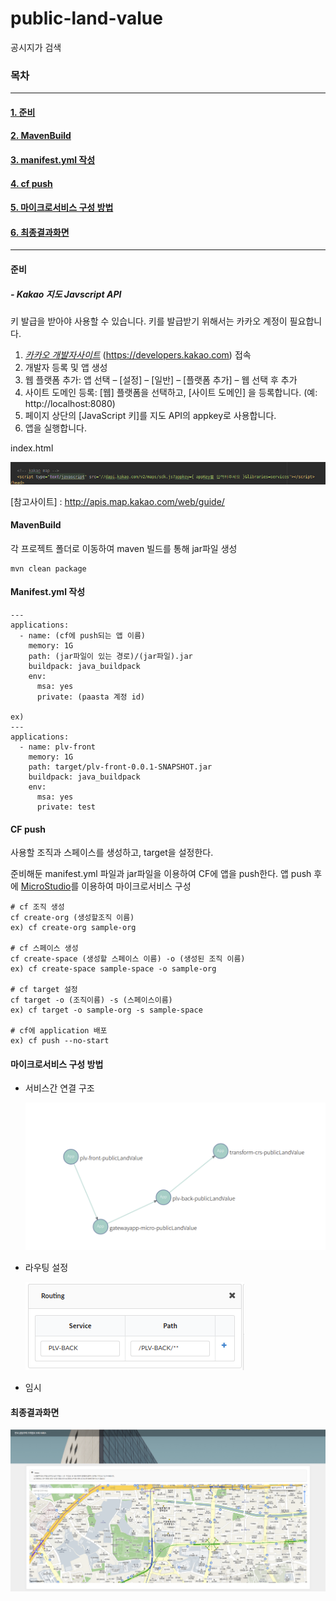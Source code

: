 # public-land-value
공시지가 검색



### 목차

------

#### [1. 준비](https://github.com/startupcloudplatform/public-land-value#준비)

#### [2. MavenBuild](https://github.com/startupcloudplatform/public-land-value#mavenbuild)

#### [3. manifest.yml 작성](https://github.com/startupcloudplatform/public-land-value#manifestyml-%EC%9E%91%EC%84%B1)

#### [4. cf push](https://github.com/startupcloudplatform/public-land-value#cf-push)

#### [5. 마이크로서비스 구성 방법](https://github.com/startupcloudplatform/public-land-value#%EB%A7%88%EC%9D%B4%ED%81%AC%EB%A1%9C%EC%84%9C%EB%B9%84%EC%8A%A4-%EA%B5%AC%EC%84%B1-%EB%B0%A9%EB%B2%95)

#### [6. 최종결과화면](https://github.com/startupcloudplatform/public-land-value#%EC%B5%9C%EC%A2%85%EA%B2%B0%EA%B3%BC%ED%99%94%EB%A9%B4)

------



#### 준비

##### - Kakao 지도 Javscript API 

키 발급을 받아야 사용할 수 있습니다. 키를 발급받기 위해서는 카카오 계정이 필요합니다.

1. *[카카오 개발자사이트](https://developers.kakao.com/)* (https://developers.kakao.com) 접속
2. 개발자 등록 및 앱 생성
3. 웹 플랫폼 추가: 앱 선택 – [설정] – [일반] – [플랫폼 추가] – 웹 선택 후 추가
4. 사이트 도메인 등록: [웹] 플랫폼을 선택하고, [사이트 도메인] 을 등록합니다. (예: http://localhost:8080)
5. 페이지 상단의 [JavaScript 키]를 지도 API의 appkey로 사용합니다.
6. 앱을 실행합니다.

index.html 

![](./images/kakaoAPI.png)

[참고사이트] : http://apis.map.kakao.com/web/guide/



#### MavenBuild

각 프로젝트 폴더로 이동하여 maven 빌드를 통해 jar파일 생성

```
mvn clean package
```



#### Manifest.yml 작성

```
---
applications:
  - name: (cf에 push되는 앱 이름)
    memory: 1G
    path: (jar파일이 있는 경로)/(jar파일).jar
    buildpack: java_buildpack
    env:
      msa: yes
      private: (paasta 계정 id)
      
ex)   
---
applications:
  - name: plv-front
    memory: 1G
    path: target/plv-front-0.0.1-SNAPSHOT.jar
    buildpack: java_buildpack
    env:
      msa: yes
      private: test
```

#### CF push

 사용할 조직과 스페이스를 생성하고, target을 설정한다.

 준비해둔 manifest.yml 파일과 jar파일을 이용하여 CF에 앱을 push한다. 앱 push 후에 [MicroStudio](http://203.245.1.101:8080/login)를 이용하여 마이크로서비스 구성

```
# cf 조직 생성
cf create-org (생성할조직 이름)
ex) cf create-org sample-org

# cf 스페이스 생성
cf create-space (생성할 스페이스 이름) -o (생성된 조직 이름)
ex) cf create-space sample-space -o sample-org

# cf target 설정
cf target -o (조직이름) -s (스페이스이름)
ex) cf target -o sample-org -s sample-space

# cf에 application 배포
ex) cf push --no-start
```

#### 마이크로서비스 구성 방법

- 서비스간 연결 구조

  ![](./images/plvConnect.png)

- 라우팅 설정

  ![](./images/plvRouting.png)

- 임시



#### 최종결과화면

![](./images/plvResult.png)